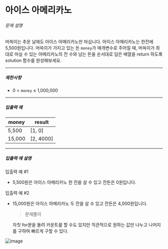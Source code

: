 # 아이스 아메리카노



###### 문제 설명

머쓱이는 추운 날에도 아이스 아메리카노만 마십니다. 아이스 아메리카노는 한잔에 5,500원입니다. 머쓱이가 가지고 있는 돈 `money`가 매개변수로 주어질 때, 머쓱이가 최대로 마실 수 있는 아메리카노의 잔 수와 남는 돈을 순서대로 담은 배열을 return 하도록 solution 함수를 완성해보세요.

---

##### 제한사항

- 0 < `money` ≤ 1,000,000

---

##### 입출력 예

| money  | result    |
| ------ | --------- |
| 5,500  | [1, 0]    |
| 15,000 | [2, 4000] |

---

##### 입출력 예 설명

입출력 예 #1

- 5,500원은 아이스 아메리카노 한 잔을 살 수 있고 잔돈은 0원입니다.

입출력 예 #2

- 15,000원은 아이스 아메리카노 두 잔을 살 수 있고 잔돈은 4,000원입니다.
  
  
  
  >  문제풀이
  
  자칫 for문을 돌려 카운트를 할 수도 있지만 직관적으로 원하는 값만 나누고 나머지를 구하여 빠르게 구할 수 있다.

![image](https://user-images.githubusercontent.com/116260619/213609159-32ac5629-4b0b-4309-b57e-c3bee3679945.png)
